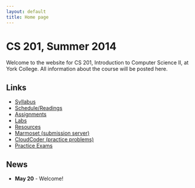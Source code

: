 ```yaml
---
layout: default
title: Home page
---
```


# CS 201, Summer 2014

Welcome to the website for CS 201, Introduction to Computer Science II, at York College.  All information about the course will be posted here.

## Links

<div class="linkcolumn">
<ul>
  <li><a href="syllabus.html">Syllabus</a></li>
  <li><a href="schedule.html">Schedule/Readings</a></li>
  <li><a href="assign/index.html">Assignments</a></li>
  <li><a href="labs/index.html">Labs</a></li>
  <li><a href="resources/index.html">Resources</a></li>
  <li><a href="https://cs.ycp.edu/marmoset">Marmoset (submission server)</a></li>
  <li><a href="https://cs.ycp.edu/cloudcoder">CloudCoder (practice problems)</a></li>
  <li><a href="practice/index.html">Practice Exams</a></li>
</ul>
</div>
<div style="clear: both;"></div>

## News

* **May 20** - Welcome!
